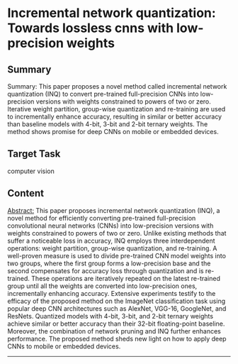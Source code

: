 # Incremental network quantization: Towards lossless cnns with low-precision weights

## Summary

Summary: This paper proposes a novel method called incremental network quantization (INQ) to convert pre-trained full-precision CNNs into low-precision versions with weights constrained to powers of two or zero. Iterative weight partition, group-wise quantization and re-training are used to incrementally enhance accuracy, resulting in similar or better accuracy than baseline models with 4-bit, 3-bit and 2-bit ternary weights. The method shows promise for deep CNNs on mobile or embedded devices.


## Target Task

computer vision

## Content

<Abstract:>
This paper proposes incremental network quantization (INQ), a novel method for efficiently converting pre-trained full-precision convolutional neural networks (CNNs) into low-precision versions with weights constrained to powers of two or zero. Unlike existing methods that suffer a noticeable loss in accuracy, INQ employs three interdependent operations: weight partition, group-wise quantization, and re-training. A well-proven measure is used to divide pre-trained CNN model weights into two groups, where the first group forms a low-precision base and the second compensates for accuracy loss through quantization and is re-trained. These operations are iteratively repeated on the latest re-trained group until all the weights are converted into low-precision ones, incrementally enhancing accuracy. Extensive experiments testify to the efficacy of the proposed method on the ImageNet classification task using popular deep CNN architectures such as AlexNet, VGG-16, GoogleNet, and ResNets. Quantized models with 4-bit, 3-bit, and 2-bit ternary weights achieve similar or better accuracy than their 32-bit floating-point baseline. Moreover, the combination of network pruning and INQ further enhances performance. The proposed method sheds new light on how to apply deep CNNs to mobile or embedded devices.



---

